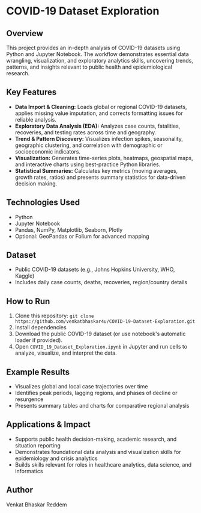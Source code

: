 # COVID-19 Dataset Exploration

## Overview
This project provides an in-depth analysis of COVID-19 datasets using Python and Jupyter Notebook. The workflow demonstrates essential data wrangling, visualization, and exploratory analytics skills, uncovering trends, patterns, and insights relevant to public health and epidemiological research.

## Key Features
- **Data Import & Cleaning:** Loads global or regional COVID-19 datasets, applies missing value imputation, and corrects formatting issues for reliable analysis.
- **Exploratory Data Analysis (EDA):** Analyzes case counts, fatalities, recoveries, and testing rates across time and geography.
- **Trend & Pattern Discovery:** Visualizes infection spikes, seasonality, geographic clustering, and correlation with demographic or socioeconomic indicators.
- **Visualization:** Generates time-series plots, heatmaps, geospatial maps, and interactive charts using best-practice Python libraries.
- **Statistical Summaries:** Calculates key metrics (moving averages, growth rates, ratios) and presents summary statistics for data-driven decision making.

## Technologies Used
- Python
- Jupyter Notebook
- Pandas, NumPy, Matplotlib, Seaborn, Plotly
- Optional: GeoPandas or Folium for advanced mapping

## Dataset
- Public COVID-19 datasets (e.g., Johns Hopkins University, WHO, Kaggle)
- Includes daily case counts, deaths, recoveries, region/country details

## How to Run
1. Clone this repository: `git clone https://github.com/venkatbhaskar4u/COVID-19-Dataset-Exploration.git`
2. Install dependencies
3. Download the public COVID-19 dataset (or use notebook's automatic loader if provided).
4. Open `COVID_19_Dataset_Exploration.ipynb` in Jupyter and run cells to analyze, visualize, and interpret the data.

## Example Results
- Visualizes global and local case trajectories over time
- Identifies peak periods, lagging regions, and phases of decline or resurgence
- Presents summary tables and charts for comparative regional analysis

## Applications & Impact
- Supports public health decision-making, academic research, and situation reporting
- Demonstrates foundational data analysis and visualization skills for epidemiology and crisis analytics
- Builds skills relevant for roles in healthcare analytics, data science, and informatics

## Author
Venkat Bhaskar Reddem
